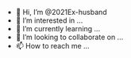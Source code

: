 - 👋 Hi, I’m @2021Ex-husband
- 👀 I’m interested in ...
- 🌱 I’m currently learning ...
- 💞️ I’m looking to collaborate on ...
- 📫 How to reach me ...

<!---
2021Ex-husband/2021Ex-husband is a ✨ special ✨ repository because its `README.md` (this file) appears on your GitHub profile.
You can click the Preview link to take a look at your changes.
--->
